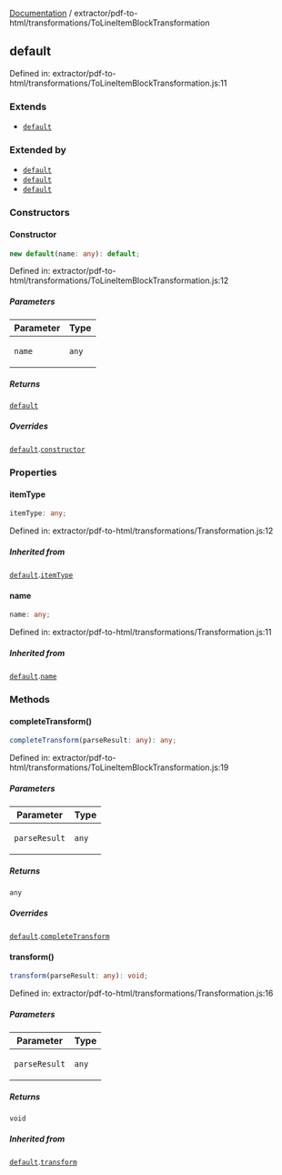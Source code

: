 [Documentation](../../../modules.md) / extractor/pdf-to-html/transformations/ToLineItemBlockTransformation

## default

Defined in: extractor/pdf-to-html/transformations/ToLineItemBlockTransformation.js:11

### Extends

- [`default`](Transformation.md#default)

### Extended by

- [`default`](line-item-block/DetectCodeQuoteBlocks.md#default)
- [`default`](line-item-block/DetectListLevels.md#default)
- [`default`](line-item-block/GatherBlocks.md#default)

### Constructors

#### Constructor

```ts
new default(name: any): default;
```

Defined in: extractor/pdf-to-html/transformations/ToLineItemBlockTransformation.js:12

##### Parameters

<table>
<thead>
<tr>
<th>Parameter</th>
<th>Type</th>
</tr>
</thead>
<tbody>
<tr>
<td>

`name`

</td>
<td>

`any`

</td>
</tr>
</tbody>
</table>

##### Returns

[`default`](#default)

##### Overrides

[`default`](Transformation.md#default).[`constructor`](Transformation.md#default#constructor)

### Properties

#### itemType

```ts
itemType: any;
```

Defined in: extractor/pdf-to-html/transformations/Transformation.js:12

##### Inherited from

[`default`](Transformation.md#default).[`itemType`](Transformation.md#default#itemtype)

#### name

```ts
name: any;
```

Defined in: extractor/pdf-to-html/transformations/Transformation.js:11

##### Inherited from

[`default`](Transformation.md#default).[`name`](Transformation.md#default#name)

### Methods

#### completeTransform()

```ts
completeTransform(parseResult: any): any;
```

Defined in: extractor/pdf-to-html/transformations/ToLineItemBlockTransformation.js:19

##### Parameters

<table>
<thead>
<tr>
<th>Parameter</th>
<th>Type</th>
</tr>
</thead>
<tbody>
<tr>
<td>

`parseResult`

</td>
<td>

`any`

</td>
</tr>
</tbody>
</table>

##### Returns

`any`

##### Overrides

[`default`](Transformation.md#default).[`completeTransform`](Transformation.md#default#completetransform)

#### transform()

```ts
transform(parseResult: any): void;
```

Defined in: extractor/pdf-to-html/transformations/Transformation.js:16

##### Parameters

<table>
<thead>
<tr>
<th>Parameter</th>
<th>Type</th>
</tr>
</thead>
<tbody>
<tr>
<td>

`parseResult`

</td>
<td>

`any`

</td>
</tr>
</tbody>
</table>

##### Returns

`void`

##### Inherited from

[`default`](Transformation.md#default).[`transform`](Transformation.md#default#transform)
